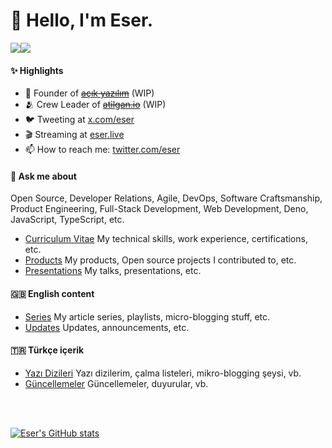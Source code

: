 # 👋 Hello, I'm Eser.

<a href="https://www.twitter.com/eser" target="_blank" rel="noreferrer"><img
src="https://img.shields.io/twitter/follow/eser?logo=twitter&style=for-the-badge&color=0891b2&labelColor=1c1917"
/></a><a href="https://www.github.com/eser" target="_blank" rel="noreferrer"><img
src="https://img.shields.io/github/followers/eser?logo=github&style=for-the-badge&color=0891b2&labelColor=1c1917" /></a>

#### ✨ Highlights

- 💭 Founder of ~~[açık yazılım](https://github.com/acikyazilim)~~ (WIP)
- 🫂 Crew Leader of ~~[atilgan.io](https://atilgan.io)~~ (WIP)
- 🐦 Tweeting at [x.com/eser](https://x.com/eser)
- 🎬 Streaming at [eser.live](https://eser.live)
- 📫 How to reach me: [twitter.com/eser](https://twitter.com/eser)

#### 💬 Ask me about
Open Source, Developer Relations, Agile, DevOps, Software Craftsmanship, Product Engineering, Full-Stack Development, Web Development, Deno, JavaScript, TypeScript, etc.

- [Curriculum Vitae](./curriculum-vitae/en/README.md) My technical skills, work experience, certifications, etc.
- [Products](./products/en/README.md) My products, Open source projects I contributed to, etc.
- [Presentations](./presentations/en/README.md) My talks, presentations, etc.

#### 🇬🇧 English content
- [Series](./series/en/README.md) My article series, playlists, micro-blogging stuff, etc.
- [Updates](./updates/en/README.md) Updates, announcements, etc.

#### 🇹🇷 Türkçe içerik
- [Yazı Dizileri](./series/tr/README.md) Yazı dizilerim, çalma listeleri, mikro-blogging şeysi, vb.
- [Güncellemeler](./updates/tr/README.md) Güncellemeler, duyurular, vb.


<br />
<br />
<p>
  <a href="http://www.github.com/eser"><img src="https://github-readme-stats.vercel.app/api?username=eser&show_icons=true&hide=&count_private=true&title_color=0891b2&text_color=ffffff&icon_color=0891b2&bg_color=1c1917&hide_border=true&show_icons=true" alt="Eser's GitHub stats" /></a>
</p>
